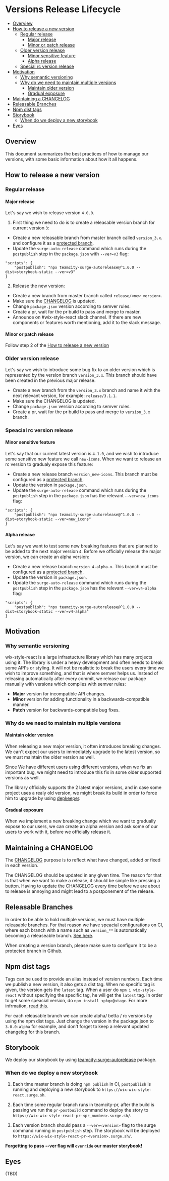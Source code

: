 # Versions Release Lifecycle

* [Overview](#overview)
* [How to release a new version](#how-to-release-a-new-version)
   * [Regular release](#regular-release)
      * [Major release](#major-release)
      * [Minor or patch release](#minor-or-patch-release)
   * [Older version release](#older-version-release)
      * [Minor sensitive feature](#minor-sensitive-feature)
      * [Alpha release](#alpha-release)
   * [Special rc version release](#speacial-rc-version-release)
* [Motivation](#motivation)
    * [Why semantic versioning](#why-semantic-versioning)
    * [Why do we need to maintain multiple versions](#why-do-we-need-to-maintain-multiple-versions)
      * [Maintain older version](#maintain-older-version)
      * [Gradual exposure](#gradual-exposure)
* [Maintaining a CHANGELOG](#maintaining-a-changelog)
* [Releasable Branches](#releasable-branches)
* [Npm dist tags](#npm-dist-tags)
* [Storybook](#storybook)
   * [When do we deploy a new storybook](#When-do-we-deploy-a-new-storybook)
* [Eyes](#eyes)

## Overview
This document summarizes the best practices of how to manage our versions, with some basic information about how it all happens.

## How to release a new version

### Regular release
#### Major release
Let's say we wish to release version `4.0.0`.

1. First thing we need to do is to create a releasable version branch for current version `3`:
- Create a new releasable branch from master branch called `version_3.x`. and configure it as a [protected branch](https://github.com/wix/wix-style-react/settings/branches).
-  Update the `surge-auto-release` command which runs during the `postpublish` step in the `package.json` with `--ver=v3` flag:
```
"scripts": {
    "postpublish": "npx teamcity-surge-autorelease@^1.0.0 --dist=storybook-static --ver=v3"
}
```

2. Release the new version:
- Create a new branch from master branch called `release/<new_version>`.
- Make sure the [CHANGELOG](https://github.com/wix/wix-style-react/blob/master/CHANGELOG.md) is updated.
- Change `package.json` version according to semver rules.
- Create a pr, wait for the pr build to pass and merge to master.
- Announce on #wix-style-react slack channel. If there are new components or features worth mentioning, add it to the slack message.

#### Minor or patch release
Follow step 2 of the [How to release a new version](#how-to-release-a-new-version)


### Older version release
Let's say we wish to introduce some bug fix to an older version which is represented by the version branch `version_3.x`. This branch should have been created in the previous major release.

- Create a new branch from the `version_3.x` branch and name it with the next relevant version, for example: `release/3.1.1`.
- Make sure the CHANGELOG is updated.
- Change `package.json` version according to semver rules.
- Create a pr, wait for the pr build to pass and merge to `version_3.x` branch.

### Speacial rc version release

#### Minor sensitive feature

Let's say that our current latest version is `4.1.0`, and we wish to introduce some sensitive new feature we call `new-icons`.
When we want to release an rc version to gradualy expose this feature:
- Create a new release branch `version_new-icons`. This branch must be configured as a [protected branch](https://github.com/wix/wix-style-react/settings/branches).
- Update the version in `package.json`.
- Update the `surge-auto-release` command which runs during the `postpublish` step in the `package.json` has the relevant `--ver=new_icons` flag:
```
"scripts": {
    "postpublish": "npx teamcity-surge-autorelease@^1.0.0 --dist=storybook-static --ver=new_icons"
}
```

#### Alpha release

Let's say we want to test some new breaking features that are planned to be added to the next major version `4`.
Before we officially release the major version, we can create an alpha version:

- Create a new release branch `version_4-alpha.x`. This branch must be configured as a [protected branch](https://github.com/wix/wix-style-react/settings/branches).
- Update the version in `package.json`.
- Update the `surge-auto-release` command which runs during the `postpublish` step in the `package.json` has the relevant `--ver=v4-alpha` flag:
```
"scripts": {
    "postpublish": "npx teamcity-surge-autorelease@^1.0.0 --dist=storybook-static --ver=v4-alpha"
}
```

## Motivation

### Why semantic versioning

wix-style-react is a large infrastucture library which has many projects using it. The library is under a heavy development and often needs to break some API's or styling. It will not be realistic to break the users every time we wish to improve something, and that is where semver helps us.
Instead of releasing automatically after every commit, we release our package manually with versions which complies with semver rules:

   - **Major** version for incompatible API changes.
   - **Minor** version for adding functionality in a backwards-compatible manner.
   - **Patch** version for backwards-compatible bug fixes.

### Why do we need to maintain multiple versions

#### Maintain older version

When releasing a new major version, it often introduces breaking changes. We can't expect our users to immediately upgrade to the latest version, so we must maintain the older version as well.

Since We have different users using different versions, when we fix an important bug, we might need to introduce this fix in some older supported versions as well.

The library officially supports the 2 latest major versions, and in case some project uses a realy old version, we might break its build in order to force him to upgrade by using [depkeeper](https://github.com/wix/depkeeper).

#### Gradual exposure
When we implement a new breaking change which we want to gradually expose to our users, we can create an alpha version and ask some of our users to work with it, before we officially release it.

## Maintaining a CHANGELOG
The [CHANGELOG](https://github.com/wix/wix-style-react/blob/master/CHANGELOG.md) purpose is to reflect what have changed, added or fixed in each version.

The CHANGELOG should be updated in any given time. The reason for that is that when we want to make a release, it should be simple like pressing a button. Having to update the CHANGELOG every time before we are about to release is annoying and might lead to a postponement of the release.

## Releasable Branches
In order to be able to hold multiple versions, we must have multiple releasable branches. For that reason we have speacial configurations on CI, where each branch with a name such as `version_**` is automatically becoming a releaseable branch. [See here](http://ci.dev.wix/viewType.html?buildTypeId=CommonComponent_WixStyleReact).

When creating a version branch, please make sure to configure it to be a protected branch in Github.

## Npm dist tags
Tags can be used to provide an alias instead of version numbers.
Each time we publish a new version, it also gets a dist tag. When no specific tag is given, the version gets the `latest` tag. When a user do `npm i wix-style-react` without specifying the specific tag, he will get the `latest` tag. In order to get some speacial version, do `npm install <pkg>@<tag>`.
For more infrmation, [read this](https://docs.npmjs.com/cli/dist-tag).

For each releasable branch we can create alpha/ betta / rc versions by using the npm dist tags. Just change the version in the package.json to `3.0.0-alpha` for example, and don't forget to keep a relevant updated changelog for this branch.

## Storybook
We deploy our storybook by using [teamcity-surge-autorelease](https://github.com/wix-private/fed-infra/tree/master/teamcity-surge-autorelease) package.

### When do we deploy a new storybook

1. Each time master branch is doing `npm publish` in CI, `postpublish` is running and deploying a new storybook to `https://wix-wix-style-react.surge.sh`.

2. Each time some regular branch runs in teamcity-pr, after the build is passing we run the `pr-postbuild` command to deploy the story to `https://wix-wix-style-react-pr-<pr_number>.surge.sh/`.

3. Each version branch should pass a `--ver=<version>` flag to the surge command running in `postpublish` step. The storybook will be deployed to `https://wix-wix-style-react-pr-<version>.surge.sh/`.

**Forgetting to pass --ver flag will `override` our master storybook!**

## Eyes 
(TBD)
